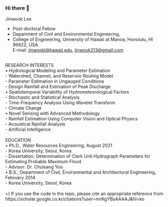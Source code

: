### Hi there 👋

Jinwook Lee
- Post-doctoral Fellow  <br/>
- Department of Civil and Environmental Engineering,  <br/>
- College of Engineering, University of Hawaii at Manoa, Honolulu, HI 96822, USA  <br/>
E-mail: jinwookl@hawaii.edu, jinwook213@gmail.com <br/>
 <br/>
RESEARCH INTERESTS <br/>
•	Hydrological Modeling and Parameter Estimation <br/>
  -	Watershed, Channel, and Reservoir Routing Model  <br/>
  -	Parameter Estimation in Ungauged Conditions <br/>
  -	Design Rainfall and Estimation of Peak Discharge <br/>
•	Spatiotemporal Variability of Hydrometeorological Factors <br/>
  -	Stochastic and Statistical Analysis <br/>
  -	Time-Frequency Analysis Using Wavelet Transform <br/>
  -	Climate Change <br/>
•	Novel Sensing with Advanced Methodology <br/>
  -	Rainfall Estimation Using Computer Vision and Optical Physics <br/>
  -	Acoustical Rainfall Analysis <br/>
  -	Artificial Intelligence <br/>
 <br/>
EDUCATION <br/>
•	Ph.D., Water Resources Engineering, August 2021 <br/>
  -	Korea University, Seoul, Korea <br/>
  -	Dissertation: Determination of Clark Unit Hydrograph Parameters for Estimating Probable Maximum Flood <br/>
  -	Advisor: Dr. Chulsang Yoo <br/>
•	B.S., Department of Civil, Environmental and Architectural Engineering, February 2014 <br/>
  -	Korea University, Seoul, Korea <br/>
<br>
+) If you use the code in the repo, please cite an appropriate reference from https://scholar.google.co.kr/citations?user=mrKgYBsAAAAJ&hl=ko
